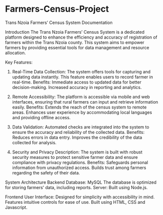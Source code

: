 # Farmers-Census-Project
Trans Nzoia Farmers’ Census System Documentation

Introduction
The Trans Nzoia Farmers’ Census System is a dedicated platform designed to enhance the efficiency and accuracy of registration of farmers within the Trans Nzoia county. This system aims to empower farmers by providing essential tools for data management and resource allocation.


Key Features:
1. Real-Time Data Collection: The system offers tools for capturing and updating data instantly. This feature enables users to record farmer in real-time.
Benefits:
Immediate access to updated data for better decision-making.
Increased accuracy in reporting and analytics.

2. Remote Accessibility: The platform is accessible via mobile and web interfaces, ensuring that rural farmers can input and retrieve information easily. 
Benefits:
Extends the reach of the census system to remote areas.
Enhances user experience by accommodating local languages and providing offline access.

3. Data Validation: Automated checks are integrated into the system to ensure the accuracy and reliability of the collected data.
Benefits:
Reduces errors in data entry.
Improves the credibility of the data collected for analysis.

5. Security and Privacy
Description: The system is built with robust security measures to protect sensitive farmer data and ensure compliance with privacy regulations.
Benefits:
Safeguards personal information from unauthorized access.
Builds trust among farmers regarding the safety of their data.



System Architecture
Backend
Database: MySQL
The database is optimized for storing farmers' data, including reports.
Server: Built using Node.js.

Frontend
User Interface: Designed for simplicity with accessibility in mind. Features intuitive controls for ease of use.
Built using HTML, CSS and Javascript.